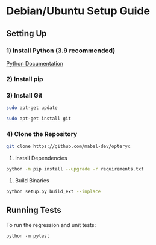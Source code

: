 # Debian/Ubuntu Setup Guide

## Setting Up

### 1) Install Python (3.9 recommended)   

[Python Documentation](https://docs.python-guide.org/starting/install3/linux/)

### 2) Install pip   

### 3) Install Git   

~~~bash
sudo apt-get update
~~~

~~~bash
sudo apt-get install git
~~~

### 4) Clone the Repository   

~~~bash
git clone https://github.com/mabel-dev/opteryx
~~~

1) Install Dependencies   

~~~bash
python -m pip install --upgrade -r requirements.txt
~~~

1) Build Binaries   

~~~bash
python setup.py build_ext --inplace
~~~

## Running Tests

To run the regression and unit tests:
~~~
python -m pytest
~~~